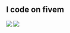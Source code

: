 ## I code on fivem

<p>
  <img align = 'left' src="https://github-readme-stats.vercel.app/api?username=JajarGaming&include_all_commits=true&theme=github_dark&show_icons=true&hide_border=true&count_private=true"/>
 	<img align = 'left' src="https://github-readme-stats.vercel.app/api/wakatime?username=Jajar&theme=github_dark&hide_border=true&layout=compact&langs_count=8" />
</p>
